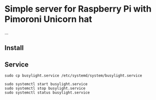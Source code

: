 # Simple server for Raspberry Pi with Pimoroni Unicorn hat

...

## Install

## Service

```
sudo cp busylight.service /etc/systemd/system/busylight.service
```

```
sudo systemctl start busylight.service
sudo systemctl stop busylight.service
sudo systemctl status busylight.service
```
